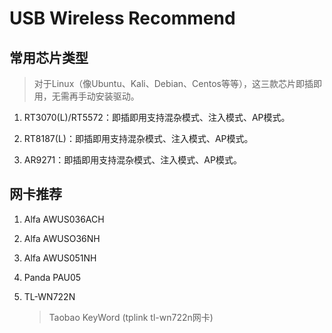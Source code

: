 # USB Wireless Recommend

## 常用芯片类型

> 对于Linux（像Ubuntu、Kali、Debian、Centos等等），这三款芯片即插即用，无需再手动安装驱动。

1. RT3070(L)/RT5572：即插即用支持混杂模式、注入模式、AP模式。

2. RT8187(L)：即插即用支持混杂模式、注入模式、AP模式。
3. AR9271：即插即用支持混杂模式、注入模式、AP模式。



## 网卡推荐

1. Alfa AWUS036ACH

2. Alfa AWUSO36NH

3. Alfa AWUS051NH

4. Panda PAU05

5. TL-WN722N 

   > Taobao KeyWord (tplink tl-wn722n网卡)
